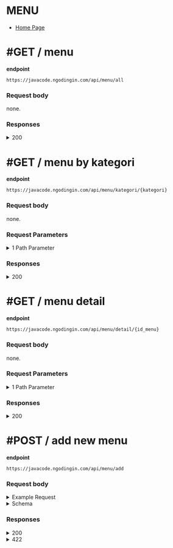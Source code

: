 # MENU

- [Home Page](https://github.com/mahendradwipurwanto/javacodeapp_docs/blob/main/README.md)

# #GET / menu

**endpoint**
```
https://javacode.ngodingin.com/api/menu/all
```

### Request body
none.

### Responses

<details><summary>200</summary>
<p>

```
{
    "status_code": 200,
    "data": [
        {
            "id_menu": 2,
            "nama": "coto makassar",
            "kategori": "makanan",
            "harga": 18000,
            "deskripsi": "Lorem ipsum dolor sit amet, consectetur adipiscing elit, sed do eiusmod tempor incididunt ut labore et dolore magna aliqua. Ut enim ad minim veniam, quis nostrud exercitation ullamco laboris nisi ut aliquip ex ea commodo consequat.",
            "foto": null,
            "status": 1,
            "is_deleted": 0,
            "created_at": "2022-01-17 09:42:03",
            "created_by": 1
        },
        {
            "id_menu": 3,
            "nama": "thai tea",
            "kategori": "minuman",
            "harga": 9000,
            "deskripsi": "Lorem ipsum dolor sit amet, consectetur adipiscing elit, sed do eiusmod tempor incididunt ut labore et dolore magna aliqua. Ut enim ad minim veniam, quis nostrud exercitation ullamco laboris nisi ut aliquip ex ea commodo consequat.",
            "foto": null,
            "status": 1,
            "is_deleted": 0,
            "created_at": "2022-01-17 09:42:03",
            "created_by": 1
        }
    ]
}
```

</p>
</details>



# #GET / menu by kategori

**endpoint**
```
https://javacode.ngodingin.com/api/menu/kategori/{kategori}
```

### Request body
none.

### Request Parameters

<details><summary>1 Path Parameter</summary>
<p>

> kategori: string

</p>
</details>

### Responses

<details><summary>200</summary>
<p>

```
{
    "status_code": 200,
    "data": {
        "id_menu": 2,
        "nama": "coto makassar",
        "kategori": "makanan",
        "harga": 18000,
        "deskripsi": "Lorem ipsum dolor sit amet, consectetur adipiscing elit, sed do eiusmod tempor incididunt ut labore et dolore magna aliqua. Ut enim ad minim veniam, quis nostrud exercitation ullamco laboris nisi ut aliquip ex ea commodo consequat.",
        "foto": null,
        "status": 1,
        "is_deleted": 0,
        "created_at": "2022-01-17 09:42:03",
        "created_by": 1
    }
}
```

</p>
</details>



# #GET / menu detail

**endpoint**
```
https://javacode.ngodingin.com/api/menu/detail/{id_menu}
```

### Request body
none.

### Request Parameters

<details><summary>1 Path Parameter</summary>
<p>

> id_menu: integer

</p>
</details>

### Responses

<details><summary>200</summary>
<p>

```
{
    "status_code": 200,
    "data": {
        "menu": {
            "id_menu": 3,
            "nama": "thai tea",
            "kategori": "minuman",
            "harga": 9000,
            "deskripsi": "Lorem ipsum dolor sit amet, consectetur adipiscing elit, sed do eiusmod tempor incididunt ut labore et dolore magna aliqua. Ut enim ad minim veniam, quis nostrud exercitation ullamco laboris nisi ut aliquip ex ea commodo consequat.",
            "foto": null,
            "status": 1,
            "is_deleted": 0,
            "created_at": "2022-01-17 09:42:03",
            "created_by": 1
        },
        "topping": [
            {
                "id_detail": 1,
                "id_menu": 3,
                "keterangan": "boba",
                "type": "topping",
                "harga": 2000,
                "is_deleted": 0
            },
            {
                "id_detail": 2,
                "id_menu": 3,
                "keterangan": "oreo",
                "type": "topping",
                "harga": 2000,
                "is_deleted": 0
            }
        ],
        "level": [
            {
                "id_detail": 3,
                "id_menu": 3,
                "keterangan": "less ice",
                "type": "level",
                "harga": 2000,
                "is_deleted": 0
            },
            {
                "id_detail": 4,
                "id_menu": 3,
                "keterangan": "more ice",
                "type": "level",
                "harga": 2000,
                "is_deleted": 0
            }
        ]
    }
}
```

</p>
</details>



# #POST / add new menu

**endpoint**
```
https://javacode.ngodingin.com/api/menu/add
```

### Request body

<details><summary>Example Request</summary>
<p>

{
    "nama": "bakso beranak",
    "kategori": "makanan",
    "harga": 10000,
    "status": 1
}

</p>
</details>
<details><summary>Schema</summary>
<p>

{
    "nama": string,
    "kategori": string,
    "harga": integer,
    "status": integer
}

</p>
</details>

### Responses

<details><summary>200</summary>
<p>

```
{
    "status_code": 200,
    "data": {
        "id_menu": 4,
        "nama": "bakso beranak",
        "kategori": "makanan",
        "harga": 1-000,
        "deskripsi": "Lorem ipsum dolor sit amet, consectetur adipiscing elit, sed do eiusmod tempor incididunt ut labore et dolore magna aliqua. Ut enim ad minim veniam, quis nostrud exercitation ullamco laboris nisi ut aliquip ex ea commodo consequat.",
        "foto": null,
        "status": 1,
        "is_deleted": 0,
        "created_at": "2022-01-17 09:42:03",
        "created_by": 1
    }
}
```

</p>
</details>

<details><summary>422</summary>
<p>

```
{
    "status_code": 422,
    "errors": [
        "Terjadi masalah pada server"
    ]
}
```

</p>
</details>